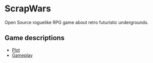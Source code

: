 # ScrapWars

Open Source roguelike RPG game about retro futuristic undergrounds.

## Game descriptions

* [Plot](docs/Plot.md)
* [Gameplay](docs/Gameplay.md)
